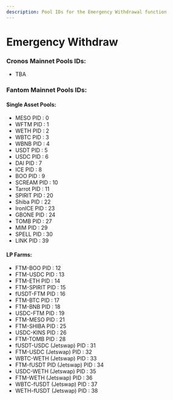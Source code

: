 ```yaml
---
description: Pool IDs for the Emergency Withdrawal function
---
```


# Emergency Withdraw

### Cronos Mainnet Pools IDs:

* TBA

### Fantom Mainnet Pools IDs:

#### Single Asset Pools:

* MESO PID : 0
* WFTM PID : 1
* WETH PID : 2
* WBTC PID : 3
* WBNB PID : 4
* USDT PID : 5
* USDC PID : 6
* DAI PID : 7
* ICE PID : 8
* BOO PID : 9
* SCREAM PID : 10
* Tarrot PID : 11
* SPIRIT PID : 20
* Shiba PID : 22
* IronICE PID : 23
* GBONE PID : 24
* TOMB PID : 27
* MIM PID : 29
* SPELL PID : 30
* LINK PID : 39

#### LP Farms:

* FTM-BOO PID : 12
* FTM-USDC PID : 13
* FTM-ETH PID : 14
* FTM-SPIRIT PID : 15
* fUSDT-FTM PID : 16
* FTM-BTC PID : 17
* FTM-BNB PID : 18
* USDC-FTM PID : 19
* FTM-MESO PID : 21
* FTM-SHIBA PID : 25
* USDC-KINS PID : 26
* FTM-TOMB PID : 28
* fUSDT-USDC (Jetswap) PID : 31
* FTM-USDC (Jetswap) PID : 32
* WBTC-WETH (Jetswap) PID : 33
* FTM-fUSDT PID (Jetswap) PID : 34
* USDC-WETH (Jetswap) PID : 35
* FTM-WETH (Jetswap) PID : 36
* WBTC-fUSDT (Jetswap) PID : 37
* WETH-fUSDT (Jetswap) PID : 38
